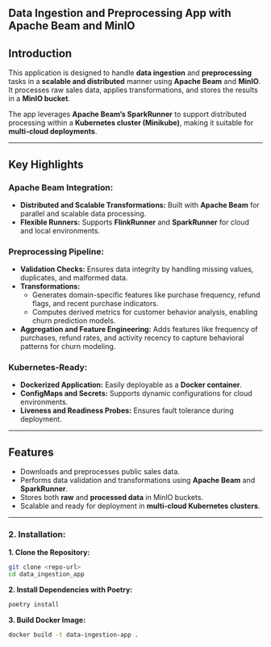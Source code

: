 ## **Data Ingestion and Preprocessing App with Apache Beam and MinIO**  

## **Introduction**  
This application is designed to handle **data ingestion** and **preprocessing** tasks in a **scalable and distributed** manner using **Apache Beam** and **MinIO**. It processes raw sales data, applies transformations, and stores the results in a **MinIO bucket**.  

The app leverages **Apache Beam’s SparkRunner** to support distributed processing within a **Kubernetes cluster (Minikube)**, making it suitable for **multi-cloud deployments**.  

---

## **Key Highlights**  

### **Apache Beam Integration:**  
- **Distributed and Scalable Transformations:** Built with **Apache Beam** for parallel and scalable data processing.  
- **Flexible Runners:** Supports **FlinkRunner** and **SparkRunner** for cloud and local environments.  

### **Preprocessing Pipeline:**
- **Validation Checks:** Ensures data integrity by handling missing values, duplicates, and malformed data.
- **Transformations:**
  - Generates domain-specific features like purchase frequency, refund flags, and recent purchase indicators.
  - Computes derived metrics for customer behavior analysis, enabling churn prediction models.
- **Aggregation and Feature Engineering:**
Adds features like frequency of purchases, refund rates, and activity recency to capture behavioral patterns for churn modeling.

### **Kubernetes-Ready:**  
- **Dockerized Application:** Easily deployable as a **Docker container**.  
- **ConfigMaps and Secrets:** Supports dynamic configurations for cloud environments.  
- **Liveness and Readiness Probes:** Ensures fault tolerance during deployment.  

---

## **Features**  
- Downloads and preprocesses public sales data.  
- Performs data validation and transformations using **Apache Beam** and **SparkRunner**.  
- Stores both **raw** and **processed data** in MinIO buckets.  
- Scalable and ready for deployment in **multi-cloud Kubernetes clusters**.  

---


### **2. Installation:**  

**1. Clone the Repository:**  
```bash
git clone <repo-url>
cd data_ingestion_app
```

**2. Install Dependencies with Poetry:**  
```bash
poetry install
```

**3. Build Docker Image:**  
```bash
docker build -t data-ingestion-app .
```

